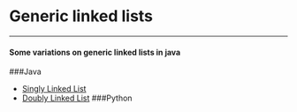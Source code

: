 # Generic linked lists

---

#### Some variations on generic linked lists in java

###Java
* [Singly Linked List](https://github.com/sharzy720/Linked-list/tree/master/singly%20linked%20list)
* [Doubly Linked List]()
###Python
